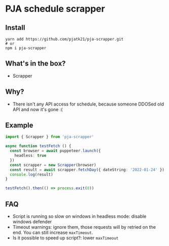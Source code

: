 # PJA schedule scrapper

## Install
```shell
yarn add https://github.com/pjatk21/pja-scrapper.git
# or
npm i pja-scrapper
```

## What's in the box?
 - Scrapper

## Why?
 - There isn't any API access for schedule, because someone DDOSed old API and now it's gone :(

## Example

```ts
import { Scrapper } from 'pja-scrapper'

async function testFetch () {
  const browser = await puppeteer.launch({
    headless: true
  })
  const scrapper = new Scrapper(browser)
  const result = await scrapper.fetchDay({ dateString: '2022-01-24' })
  console.log(result)
}

testFetch().then(() => process.exit(0))

```

## FAQ
 - Script is running so slow on windows in headless mode: disable windows defender
 - Timeout warnings: ignore them, those requests will by retried on the end. You can still increase `maxTimeout`.
 - Is it possible to speed up script?: lower `maxTimeout` 
